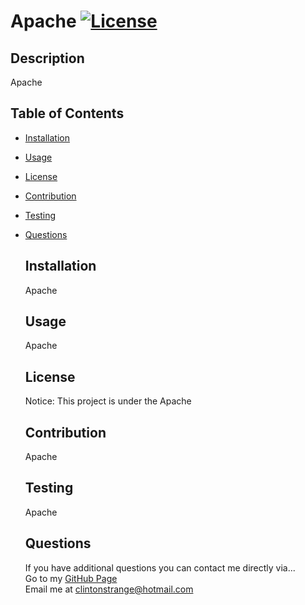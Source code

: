 # Apache  [![License](https://img.shields.io/badge/License-Apache-informational.svg)](https://opensource.org/licenses/Apache-2.0)
  
  ## Description
  Apache

  ## Table of Contents
* [Installation](#installation)  
* [Usage](#usage)  
* [License](#license)  
* [Contribution](#contribution)  
* [Testing](#testing)  
* [Questions](#questions)
  ## Installation
  Apache

  ## Usage
  Apache
  
  ## License
  Notice: This project is under the Apache
  
  ## Contribution
  Apache

  ## Testing
  Apache

  ## Questions
  If you have additional questions you can contact me directly via...  
  Go to my [GitHub Page](github.com/clintonstrange)    
  Email me at clintonstrange@hotmail.com
  
